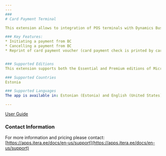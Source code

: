 ```yaml
---
---
###
# Card Payment Terminal

This extension allows to integration of POS terminals with Dynamics Business Central in the Estonia market only so that the developer can add the following features to sales orders, sales invoices, or customized POS Sales invoices. 

### Key Features:
* Initiating a payment from BC
* Cancelling a payment from BC
* Reprint of card payment voucher (card payment check is printed by card payment terminal)


### Supported Editions
This extension supports both the Essential and Premium editions of Microsoft Dynamics 365 Business Central.

### Supported Countries
Estonia

### Supported Languages
The app is available in: Estonian (Estonia) and English (United States)

---
```


[User Guide](help.md)

### Contact Information
For more information and pricing please contact:  
[https://apps.itera.ee/docs/en-us/support](https://apps.itera.ee/docs/en-us/support)
